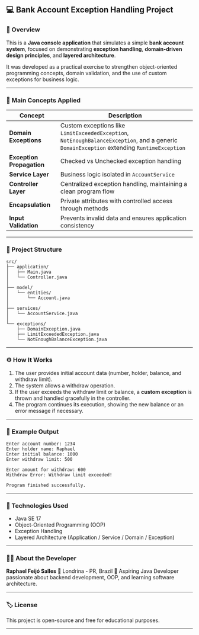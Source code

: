 ## 💻 Bank Account Exception Handling Project

### 📘 Overview

This is a **Java console application** that simulates a simple **bank account system**, focused on demonstrating **exception handling**, **domain-driven design principles**, and **layered architecture**.

It was developed as a practical exercise to strengthen object-oriented programming concepts, domain validation, and the use of custom exceptions for business logic.

---

### 🧠 Main Concepts Applied

| Concept                   | Description                                                                                                                                |
| ------------------------- | ------------------------------------------------------------------------------------------------------------------------------------------ |
| **Domain Exceptions**     | Custom exceptions like `LimitExceededException`, `NotEnoughBalanceException`, and a generic `DomainException` extending `RuntimeException` |
| **Exception Propagation** | Checked vs Unchecked exception handling                                                                                                    |
| **Service Layer**         | Business logic isolated in `AccountService`                                                                                                |
| **Controller Layer**      | Centralized exception handling, maintaining a clean program flow                                                                           |
| **Encapsulation**         | Private attributes with controlled access through methods                                                                                  |
| **Input Validation**      | Prevents invalid data and ensures application consistency                                                                                  |

---

### 🧩 Project Structure

```
src/
├── application/
│   ├── Main.java
│   └── Controller.java
│
├── model/
│   └── entities/
│       └── Account.java
│
├── services/
│   └── AccountService.java
│
└── exceptions/
    ├── DomainException.java
    ├── LimitExceededException.java
    └── NotEnoughBalanceException.java
```

---

### ⚙️ How It Works

1. The user provides initial account data (number, holder, balance, and withdraw limit).
2. The system allows a withdraw operation.
3. If the user exceeds the withdraw limit or balance, a **custom exception** is thrown and handled gracefully in the controller.
4. The program continues its execution, showing the new balance or an error message if necessary.

---

### 🧾 Example Output

```
Enter account number: 1234
Enter holder name: Raphael
Enter initial balance: 1000
Enter withdraw limit: 500

Enter amount for withdraw: 600
Withdraw Error: Withdraw limit exceeded!

Program finished successfully.
```

---

### 🧱 Technologies Used

* Java SE 17
* Object-Oriented Programming (OOP)
* Exception Handling
* Layered Architecture (Application / Service / Domain / Exception)

---

### 👨‍💻 About the Developer

**Raphael Feijó Salles**
📍 Londrina - PR, Brazil
🎯 Aspiring Java Developer passionate about backend development, OOP, and learning software architecture.

---

### 🏷️ License

This project is open-source and free for educational purposes.

---
